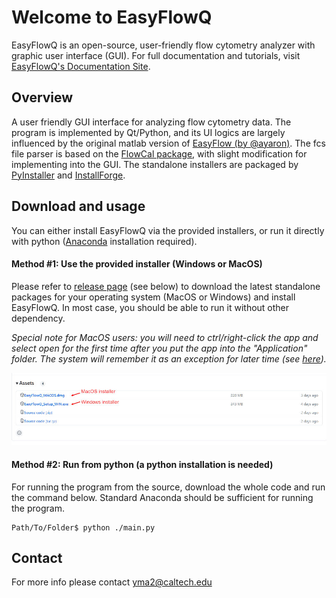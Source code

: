 # Welcome to EasyFlowQ
EasyFlowQ is an open-source, user-friendly flow cytometry analyzer with graphic user interface (GUI).
For full documentation and tutorials, visit [EasyFlowQ's Documentation Site](https://ym3141.github.io/EasyFlowQ/).

## Overview
A user friendly GUI interface for analyzing flow cytometry data. The program is implemented by Qt/Python, and its UI logics are largely influenced by the original matlab version of [EasyFlow (by @ayaron)](https://github.com/AntebiLab/easyflow). The fcs file parser is based on the [FlowCal package](https://github.com/taborlab/FlowCal), with slight modification for implementing into the GUI. The standalone installers are packaged by [PyInstaller](https://pyinstaller.org/en/stable/) and [InstallForge](https://installforge.net/).

## Download and usage

You can either install EasyFlowQ via the provided installers, or run it directly with python ([Anaconda](https://www.anaconda.com/) installation required).

#### **Method #1:** Use the provided installer (Windows or MacOS)

Please refer to [release page](https://github.com/ym3141/EasyFlowQ/releases/) (see below) to download the latest standalone packages for your operating system (MacOS or Windows) and install EasyFlowQ. In most case, you should be able to run it without other dependency.

*Special note for MacOS users: you will need to ctrl/right-click the app and select open for the first time after you put the app into the "Application" folder. The system will remember it as an exception for later time (see [here](https://support.apple.com/guide/mac-help/open-a-mac-app-from-an-unidentified-developer-mh40616/mac)).*

![Download page](img/ReleasePage.jpg)

#### **Method #2:** Run from python (a python installation is needed)

For running the program from the source, download the whole code and run the command below. Standard Anaconda should be sufficient for running the program.
```
Path/To/Folder$ python ./main.py
```

## Contact
For more info please contact <yma2@caltech.edu>